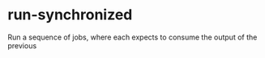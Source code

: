 run-synchronized
================

Run a sequence of jobs, where each expects to consume the output of the previous
